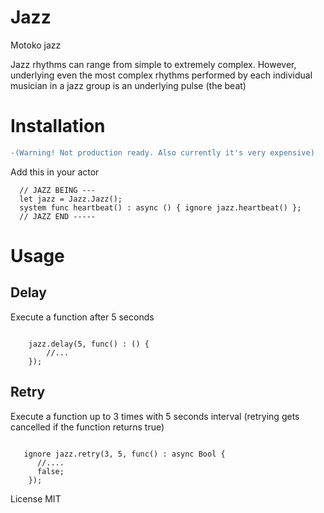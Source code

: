 # Jazz

Motoko jazz

Jazz rhythms can range from simple to extremely complex. However, underlying even the most complex rhythms performed by each individual musician in a jazz group is an underlying pulse (the beat)

# Installation

```diff
-(Warning! Not production ready. Also currently it's very expensive)
```

Add this in your actor

```mo
  // JAZZ BEING ---
  let jazz = Jazz.Jazz();
  system func heartbeat() : async () { ignore jazz.heartbeat() };
  // JAZZ END -----
```

# Usage

## Delay

Execute a function after 5 seconds

```mo

    jazz.delay(5, func() : () {
        //...
    });
```

## Retry

Execute a function up to 3 times with 5 seconds interval (retrying gets cancelled if the function returns true)

```mo

   ignore jazz.retry(3, 5, func() : async Bool {
      //....
      false;
    });
```

License MIT
